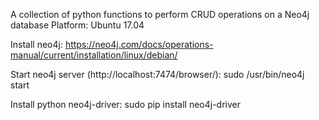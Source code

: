 A collection of python functions to perform CRUD operations on a Neo4j database
Platform:
  Ubuntu 17.04

Install neo4j:
  https://neo4j.com/docs/operations-manual/current/installation/linux/debian/

Start neo4j server (http://localhost:7474/browser/):
  sudo /usr/bin/neo4j start

Install python neo4j-driver:
  sudo pip install neo4j-driver  
